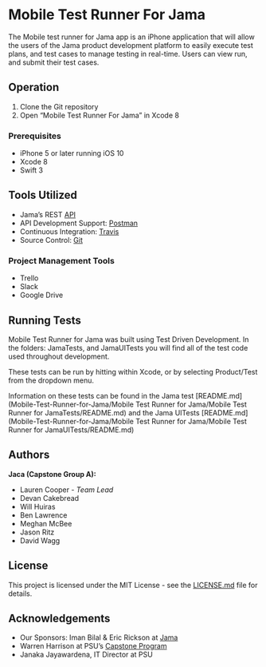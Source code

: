 # Mobile Test Runner For Jama

The Mobile test runner for Jama app is an iPhone application that will allow the users of the Jama product development platform to easily execute test plans, and test cases to manage testing in real-time. Users can view run, and submit their test cases.

## Operation

1. Clone the Git repository 
2. Open “Mobile Test Runner For Jama” in Xcode 8

### Prerequisites

* iPhone 5 or later running iOS 10
* Xcode 8
* Swift 3

## Tools Utilized

* Jama’s REST [API](https://dev.jamasoftware.com/rest)
* API Development Support: [Postman](https://www.getpostman.com/)
* Continuous Integration: [Travis](https://travis-ci.org/)
* Source Control: [Git](https://github.com/)

### Project Management Tools

* Trello
* Slack
* Google Drive

## Running Tests

Mobile Test Runner for Jama was built using Test Driven Development. 
In the folders: JamaTests, and JamaUITests you will find all of the test code used throughout development. 

These tests can be run by hitting <Command U> within Xcode, or by selecting Product/Test from the dropdown menu. 

Information on these tests can be found in the Jama test [README.md](Mobile-Test-Runner-for-Jama/Mobile Test Runner for Jama/Mobile Test Runner for JamaTests/README.md) and the Jama UITests [README.md](Mobile-Test-Runner-for-Jama/Mobile Test Runner for Jama/Mobile Test Runner for JamaUITests/README.md)

## Authors

**Jaca (Capstone Group A):**
* Lauren Cooper - *Team Lead*
* Devan Cakebread
* Will Huiras
* Ben Lawrence
* Meghan McBee
* Jason Ritz
* David Wagg

## License

This project is licensed under the MIT License - see the [LICENSE.md](LICENSE.md) file for details.


## Acknowledgements

* Our Sponsors: Iman Bilal & Eric Rickson at [Jama](https://www.jamasoftware.com/)
* Warren Harrison at PSU’s [Capstone Program](http://wiki.cs.pdx.edu/capstone/) 
* Janaka Jayawardena, IT Director at PSU
